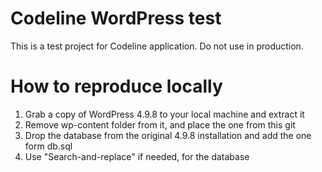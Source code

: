 # Codeline WordPress test
This is a test project for Codeline application. Do not use in production.

# How to reproduce locally
1. Grab a copy of WordPress 4.9.8 to your local machine and extract it
2. Remove wp-content folder from it, and place the one from this git
3. Drop the database from the original 4.9.8 installation and add the one form db.sql
4. Use "Search-and-replace" if needed, for the database
